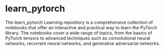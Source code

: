 # learn_pytorch


The learn_pytorch Learning repository is a comprehensive collection of notebooks that offer an interactive and practical way to learn the PyTorch library. The notebooks cover a wide range of topics, from the basics of PyTorch tensors to advanced techniques such as convolutional neural networks, recurrent neural networks, and generative adversarial networks.
